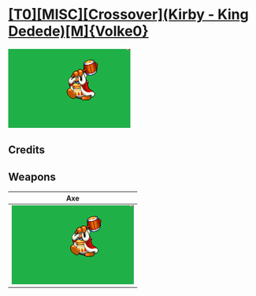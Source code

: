 # [\[T0\]\[MISC\]\[Crossover\]\(Kirby - King Dedede\)\[M\]{Volke0}](../%5BT0%5D%5BMISC%5D%5BCrossover%5D(Kirby%20-%20King%20Dedede)%5BM%5D%7BVolke0%7D)

<img src="./3.%20Axe/Axe_000.png" alt="[T0][MISC][Crossover](Kirby - King Dedede)[M]{Volke0} standing" />

## Credits



## Weapons


|Axe |
|  :---: |
| <img alt="Axe animation" src="./3.%20Axe/Axe.gif" /> |
